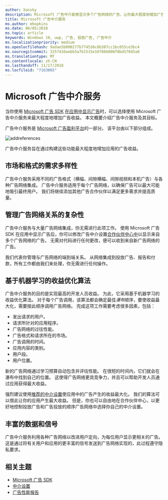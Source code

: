 ```yaml
---
author: Xansky
description: Microsoft 广告中介能够显示多个广告网络的广告，让你最大程度地增加广告收益，并充分利用应用促销功能。
title: Microsoft 广告中介服务
ms.author: mhopkins
ms.date: 06/05/2018
ms.topic: article
keywords: Windows 10, uwp, 广告, 投放广告, 广告中介
ms.localizationpriority: medium
ms.openlocfilehash: 9adae5b000277b774536c8b307cc1bc055ce3bc4
ms.sourcegitcommit: 3257416aebb5a7b1515e107866806f8bd57845a8
ms.translationtype: MT
ms.contentlocale: zh-CN
ms.lasthandoff: 11/17/2018
ms.locfileid: "7163065"
---
```

# <a name="microsoft-ad-mediation-service"></a>Microsoft 广告中介服务

当你使用 [Microsoft 广告 SDK](http://aka.ms/ads-sdk-uwp) [在应用中显示广告](display-ads-in-your-app.md)时，可以选择使用 Microsoft 广告中介服务来最大程度地增加广告收益。 本文概要介绍广告中介服务及其目标。

广告中介服务是 [Microsoft 广告盈利平台](https://developer.microsoft.com/windows/ad-monetization-platform)的一部分。 该平台由以下部分组成。

![addreferences](images/ad-mediation-service.png)

广告中介服务旨在通过构建这些功能最大程度地增加应用的广告收益。

## <a name="diversity-of-demand-by-market-and-format"></a>市场和格式的需求多样性

广告中介服务采用不同的广告格式（横幅、间隙横幅、间隙视频和本机广告）与各种广告网络集成。 广告中介服务适用于每个广告网络，以确保广告可以最大可能地吸引最终用户。 我们将继续添加其他广告合作伙伴以满足更多需求并提高质量。

## <a name="manage-complexity-of-ad-network-relationships"></a>管理广告网络关系的复杂性  

广告中介服务与大量广告网络集成，你无需进行此项工作。 使用 Microsoft 广告 SDK 在应用中显示广告后，你可以修改广告中介设置[合作伙伴中心中](../publish/in-app-ads.md#mediation-settings)以显示来自多个广告网络的广告。 无需对代码进行任何更改，便可以收到来自新广告网络的广告。

我们代表你管理与广告网络的端到端关系。 从网络集成到投放广告、报告和付款，所有工作都由我们来处理，你无需进行任何操作。

## <a name="machine-learning-based-yield-optimization-algorithms"></a>基于机器学习的收益优化算法

广告中介服务的目的是实现最高的开发人员收益。 为此，它采用基于机器学习的收益优化算法。 对于每个广告调用，该算法都会确定最佳*瀑布*顺序，要使收益最大化，需要按此顺序调用广告网络。 完成这项工作需要考虑很多因素，包括：

* 发出请求的用户。
* 请求所针对的应用程序。
* 广告网络的过往性能。
* 广告格式和请求所在的市场。
* 广告调用的时间。
* 应用内容的类别。
* 用户段。
* 用户位置。

新的广告网络通过学习预算自动包含并评估性能。 在很短的时间内，它们就会在瀑布中找到自己的位置。 这使得广告网络更具竞争力，并且可以帮助开发人员通过应用获得最大收益。

强烈建议使用[推荐的中介设置](../publish/in-app-ads.md#mediation-settings)使应用中的广告产生的收益最大化。 我们的算法可以借此让你的应用产生最大收益。 但是，你也可以自由地在合作伙伴中心，以更好地控制投放广告和广告投放的顺序广告网络中选择你自己的中介设置。

## <a name="rich-data-and-signals"></a>丰富的数据和信号

广告中介服务利用各种广告网络以改进用户定向，为每位用户显示更相关的广告。 这是通过将有关用户和应用的更丰富的信号发送到广告网络实现的，此过程遵守隐私要求。

## <a name="related-topics"></a>相关主题

* [Microsoft 广告 SDK](http://aka.ms/ads-sdk-uwp)
* [中介设置](../publish/in-app-ads.md#mediation-settings)
* [广告性能报告](../publish/advertising-performance-report.md)
